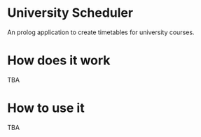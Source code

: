 # University Scheduler
An prolog application to create timetables for university courses. 

# How does it work
TBA

# How to use it
TBA
